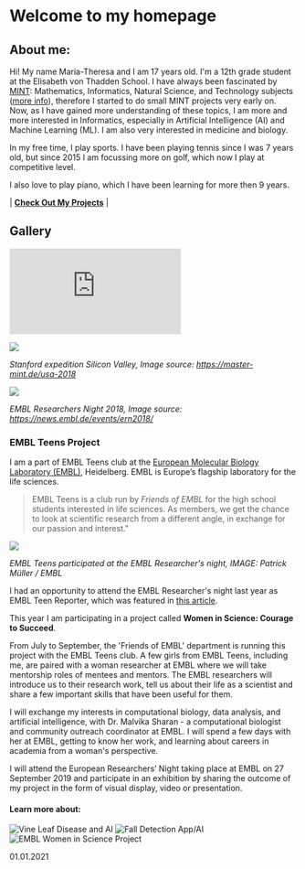 # Welcome to my homepage

## About me:

Hi! My name Maria-Theresa and I am 17 years old. I'm a 12th grade student at the Elisabeth von Thadden School. I have always been fascinated by [MINT](https://master-mint.de/): Mathematics, Informatics, Natural Science, and Technology subjects ([more info](https://de.wikipedia.org/wiki/MINT-F%C3%A4cher)), therefore I started to do small MINT projects very early on. Now, as I have gained more understanding of these topics, I am more and more interested in Informatics, especially in Artificial Intelligence (AI) and Machine Learning (ML). I am also very interested in medicine and biology. 

In my free time, I play sports. I have been playing tennis since I was 7 years old, but since 2015 I am focussing more on golf, which now I play at competitive level. 

I also love to play piano, which I have been learning for more then 9 years.


| **[Check Out My Projects](./post/2019-07-30-my-projects.md)** |

## Gallery

![](https://www.uni-regensburg.de/pressearchiv/pressemitteilung/1094080.html)

![](https://master-mint.de/wp-content/uploads/2019/04/USA_2018_06.jpg)

*Stanford expedition Silicon Valley, Image source: https://master-mint.de/usa-2018*


![](https://news.embl.de/wp-content/uploads/2018/11/IMG_7591-768x576.jpg)

*EMBL Researchers Night 2018, Image source: https://news.embl.de/events/ern2018/*

### EMBL Teens Project

I am a part of EMBL Teens club at the [European Molecular Biology Laboratory (EMBL)](https://www.embl.de/), Heidelberg. EMBL is Europe’s flagship laboratory for the life sciences. 

> EMBL Teens is a club run by *Friends of EMBL* for the high school students interested in life sciences. As members, we get the chance to look at scientific research from a different angle, in exchange for our passion and interest."

![](https://news.embl.de/wp-content/uploads/2018/11/IMG_7611-e1543226950675.jpg)

*EMBL Teens participated at the EMBL Researcher's night, IMAGE: Patrick Müller / EMBL*

I had an opportunity to attend the EMBL Researcher's night last year as EMBL Teen Reporter, which was featured in [this article](https://news.embl.de/events/ern2018/).

This year I am participating in a project called **Women in Science: Courage to Succeed**.

From July to September, the 'Friends of EMBL' department is running this project with the EMBL Teens club. A few girls from EMBL Teens, including me, are paired with a woman researcher at EMBL where we will take mentorship roles of mentees and mentors. The EMBL researchers will introduce us to their research work, tell us about their life as a scientist and share a few important skills that have been useful for them. 

I will exchange my interests in computational biology, data analysis, and artificial intelligence, with Dr. Malvika Sharan - a computational biologist and community outreach coordinator at EMBL. I will spend a few days with her at EMBL, getting to know her work, and learning about careers in academia from a woman's perspective. 

I will attend the European Researchers’ Night taking place at EMBL on 27 September 2019 and participate in an exhibition by sharing the outcome of my project in the form of visual display, video or presentation.


#### Learn more about:

![Vine Leaf Disease and AI](https://matheli.github.io/Vine-leaf-diseases-and-AI/)
![Fall Detection App/AI](https://matheli.github.io/Fall_Detection_App_AI/)
![EMBL Women in Science Project](https://malvikasharan.github.io/EMBL-Women-2019/)

01.01.2021
